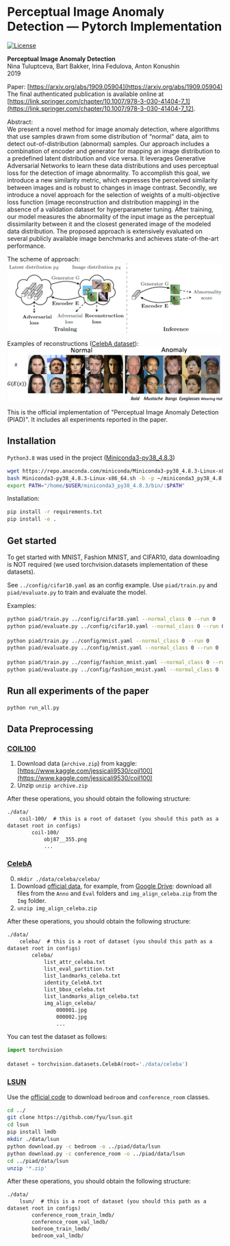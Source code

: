 # Perceptual Image Anomaly Detection — Pytorch Implementation

[![License][license-shield]][license-url]

**Perceptual Image Anomaly Detection**<br>
Nina Tuluptceva, Bart Bakker, Irina Fedulova, Anton Konushin<br>
2019<br>

Paper: [https://arxiv.org/abs/1909.05904](https://arxiv.org/abs/1909.05904) <br>
The final authenticated publication is available online at [https://link.springer.com/chapter/10.1007/978-3-030-41404-7_1](https://link.springer.com/chapter/10.1007/978-3-030-41404-7_12).

Abstract: <br>
We present a novel method for image anomaly detection, where algorithms that use samples drawn from some distribution of “normal” data, 
aim to detect out-of-distribution (abnormal) samples.
 Our approach includes a combination of encoder and generator for mapping an image distribution to a predefined latent distribution and vice versa. 
 It leverages Generative Adversarial Networks to learn these data distributions and uses perceptual loss for the detection of image abnormality. 
 To accomplish this goal, we introduce a new similarity metric, which expresses the perceived similarity between images and is robust to changes in image contrast. 
 Secondly, we introduce a novel approach for the selection of weights of a multi-objective loss function (image reconstruction and distribution mapping) in the absence 
 of a validation dataset for hyperparameter tuning. After training, our model measures the abnormality of the input image as the perceptual dissimilarity between it and 
 the closest generated image of the modeled data distribution. The proposed approach is extensively evaluated on several publicly available image benchmarks and achieves 
 state-of-the-art performance.

The scheme of approach: 
![](./docs/approach.png)


Examples of reconstructions ([CelebA dataset](http://mmlab.ie.cuhk.edu.hk/projects/CelebA.html)): 
![](./docs/results.png)

This is the official implementation of "Perceptual Image Anomaly Detection (PIAD)". 
It includes all experiments reported in the paper.

## Installation

`Python3.8` was used in the project ([Miniconda3-py38_4.8.3](https://docs.conda.io/en/latest/miniconda.html))
```bash 
wget https://repo.anaconda.com/miniconda/Miniconda3-py38_4.8.3-Linux-x86_64.sh
bash Miniconda3-py38_4.8.3-Linux-x86_64.sh -b -p ~/miniconda3_py38_4.8.3
export PATH="/home/$USER/miniconda3_py38_4.8.3/bin/:$PATH"
```

Installation:
```bash 
pip install -r requirements.txt
pip install -e .
```

## Get started 

To get started with MNIST, Fashion MNIST, and CIFAR10, data downloading is NOT required
(we used torchvision.datasets implementation of these datasets).

See `../config/cifar10.yaml` as an config example. Use `piad/train.py` and `piad/evaluate.py` to train and evaluate the model.

Examples:
```bash 
python piad/train.py ../config/cifar10.yaml --normal_class 0 --run 0
python piad/evaluate.py ../config/cifar10.yaml --normal_class 0 --run 0

python piad/train.py ../config/mnist.yaml --normal_class 0 --run 0
python piad/evaluate.py ../config/mnist.yaml --normal_class 0 --run 0

python piad/train.py ../config/fashion_mnist.yaml --normal_class 0 --run 0
python piad/evaluate.py ../config/fashion_mnist.yaml --normal_class 0 --run 0
```

## Run all experiments of the paper

```bash 
python run_all.py
```

## Data Preprocessing

### [COIL100](https://www.kaggle.com/jessicali9530/coil100)

1. Download data (`archive.zip`) from kaggle: [https://www.kaggle.com/jessicali9530/coil100](https://www.kaggle.com/jessicali9530/coil100)
2. Unzip `unzip archive.zip`

After these operations, you should obtain the following structure:

    ./data/
        coil-100/  # this is a root of dataset (you should this path as a dataset root in configs)
            coil-100/
                obj87__355.png
                ...

### [CelebA](http://mmlab.ie.cuhk.edu.hk/projects/CelebA.html)

0. `mkdir ./data/celeba/celeba/`
1. Download [official data](http://mmlab.ie.cuhk.edu.hk/projects/CelebA.html), 
for example, from [Google Drive](https://drive.google.com/drive/folders/0B7EVK8r0v71pWEZsZE9oNnFzTm8):
 download all files from the `Anno` and `Eval` folders and `img_align_celeba.zip` from the `Img` folder. 
2. `unzip img_align_celeba.zip`

After these operations, you should obtain the following structure:


    ./data/
        celeba/  # this is a root of dataset (you should this path as a dataset root in configs)
            celeba/      
                list_attr_celeba.txt  
                list_eval_partition.txt          
                list_landmarks_celeba.txt
                identity_CelebA.txt   
                list_bbox_celeba.txt  
                list_landmarks_align_celeba.txt
                img_align_celeba/
                    000001.jpg
                    000002.jpg
                    ...
     
You can test the dataset as follows:
```python
import torchvision

dataset = torchvision.datasets.CelebA(root='./data/celeba')
```

### [LSUN](https://www.yf.io/p/lsun)

Use the [official code](https://github.com/fyu/lsun) to download `bedroom` and `conference_room` classes. 

```bash
cd ../
git clone https://github.com/fyu/lsun.git
cd lsun
pip install lmdb
mkdir ./data/lsun
python download.py -c bedroom -o ../piad/data/lsun
python download.py -c conference_room -o ../piad/data/lsun
cd ../piad/data/lsun
unzip '*.zip'
```

After these operations, you should obtain the following structure:

    ./data/
        lsun/  # this is a root of dataset (you should this path as a dataset root in configs)
            conference_room_train_lmdb/
            conference_room_val_lmdb/
            bedroom_train_lmdb/
            bedroom_val_lmdb/    

<!-- MARKDOWN LINKS & IMAGES -->
<!-- https://www.markdownguide.org/basic-syntax/#reference-style-links -->
[license-shield]: https://img.shields.io/badge/License-Apache%202.0-blue.svg
[license-url]: https://github.com/ninatu/mood_challenge/blob/master/LICENSE
